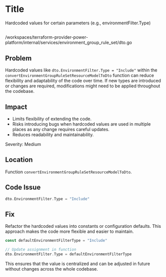 # Title

Hardcoded values for certain parameters (e.g., environmentFilter.Type)

##

/workspaces/terraform-provider-power-platform/internal/services/environment_group_rule_set/dto.go

## Problem

Hardcoded values like `dto.EnvironmentFilter.Type = "Include"` within the `convertEnvironmentGroupRuleSetResourceModelToDto` function can reduce flexibility and adaptability of the code over time. If new types are introduced or changes are required, modifications might need to be applied throughout the codebase.

## Impact

- Limits flexibility of extending the code.
- Risks introducing bugs when hardcoded values are used in multiple places as any change requires careful updates.
- Reduces readability and maintainability.

Severity: Medium

## Location

Function `convertEnvironmentGroupRuleSetResourceModelToDto`.

## Code Issue

```go
dto.EnvironmentFilter.Type = "Include"
```

## Fix

Refactor the hardcoded values into constants or configuration defaults. This approach makes the code more flexible and easier to maintain.

```go
const defaultEnvironmentFilterType = "Include"

// Update assignment in function
dto.EnvironmentFilter.Type = defaultEnvironmentFilterType
```

This ensures that the value is centralized and can be adjusted in future without changes across the whole codebase.
